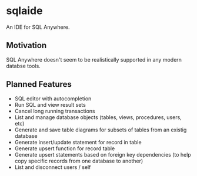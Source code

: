 # sqlaide

An IDE for SQL Anywhere.

## Motivation

SQL Anywhere doesn't seem to be realistically supported in any modern databse tools.

## Planned Features

- SQL editor with autocompletion
- Run SQL and view result sets
- Cancel long running transactions
- List and manage database objects (tables, views, procedures, users, etc)
- Generate and save table diagrams for subsets of tables from an existig database
- Generate insert/update statement for record in table
- Generate upsert function for record table
- Generate upsert statements based on foreign key dependencies (to help copy specific records from one database to another)
- List and disconnect users / self
